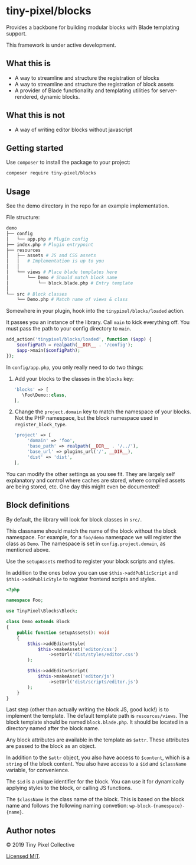 # tiny-pixel/blocks

Provides a backbone for building modular blocks with Blade templating support.

This framework is under active development.

## What this is

- A way to streamline and structure the registration of blocks
- A way to streamline and structure the registration of block assets
- A provider of Blade functionality and templating utilities for server-rendered, dynamic blocks.

## What this is not

- A way of writing editor blocks without javascript

## Getting started

Use `composer` to install the package to your project:

```sh
composer require tiny-pixel/blocks
```

## Usage

See the demo directory in the repo for an example implementation.

File structure:

```sh
demo
├── config
│   └── app.php # Plugin config
├── index.php # Plugin entrypoint
├── resources
│   ├── assets # JS and CSS assets
│   │   # Implementation is up to you
│   │
│   └── views # Place blade templates here
│       └── Demo # Should match block name
│           └── block.blade.php # Entry template
│      
└── src # Block classes
    └── Demo.php # Match name of views & class
```

Somewhere in your plugin, hook into the `tinypixel/blocks/loaded` action.

It passes you an instance of the library. Call `main` to kick everything off.
You must pass the path to your config directory to `main`.

```php
add_action('tinypixel/blocks/loaded', function ($app) {
    $configPath = realpath(__DIR__ . '/config');
    $app->main($configPath);
});
```

In `config/app.php`, you only really need to do two things:

1. Add your blocks to the classes in the `blocks` key:

```php
   'blocks' => [
      \Foo\Demo::class,
   ],
```

2. Change the `project.domain` key to match the namespace of your blocks. Not the PHP namespace, but the block namespace used in `register_block_type`.

```php
   'project' => [
        'domain' => 'foo',
        'base_path' => realpath(__DIR__ . '/../'),
        'base_url' => plugins_url('/', __DIR__),
        'dist' => 'dist',
   ],
```

You can modify the other settings as you see fit. They are largely self explanatory and control where caches are stored, where compiled assets are being stored, etc. One day this might even be documented!

## Block definitions

By default, the library will look for block classes in `src/`.

This classname should match the name of the block without the block namespace. For example, for a `foo/demo` namespace we will register the class as `Demo`. The namespace is set in `config.project.domain`, as mentioned above.

Use the `setupAssets` method to register your block scripts and styles.

In addition to the ones below you can use `$this->addPublicScript` and `$this->addPublicStyle` to register frontend scripts and styles.

```php
<?php

namespace Foo;

use TinyPixel\Blocks\Block;

class Demo extends Block
{
    public function setupAssets(): void
    {
        $this->addEditorStyle(
            $this->makeAsset('editor/css')
                ->setUrl('dist/styles/editor.css')
        );

        $this->addEditorScript(
            $this->makeAsset('editor/js')
                ->setUrl('dist/scripts/editor.js')
        );
    }
}
```

Last step (other than actually writing the block JS, good luck!) is to implement the template. The default template path is `resources/views`. The block template should be named `block.blade.php`. It should be located in a directory named after the block name.

Any block attributes are available in the template as `$attr`. These attributes are passed to the block as an object.

In addition to the `$attr` object, you also have access to `$content`, which is a `string` of the block content. You also have access to a `$id` and `$className` variable, for convenience.

The `$id` is a unique identifier for the block. You can use it for dynamically applying styles to the block, or calling JS functions.

The `$className` is the class name of the block. This is based on the block name and follows the following naming convetion: `wp-block-{namespace}-{name}`.

## Author notes

&copy; 2019 Tiny Pixel Collective

[Licensed MIT](https://github.com/pixelcollective/tree/master/LICENSE.md).
